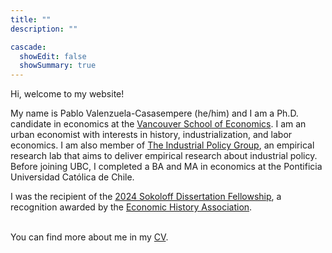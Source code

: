 ```yaml
---
title: ""
description: ""

cascade:
  showEdit: false
  showSummary: true
---
```

Hi, welcome to my website!

My name is Pablo Valenzuela-Casasempere (he/him) and I am a Ph.D. candidate in economics at the [Vancouver School of Economics](https://economics.ubc.ca/). 
I am an urban economist with interests in history, industrialization, and labor economics. 
I am also member of [The Industrial Policy Group](https://www.industrialpolicygroup.com), an empirical research lab that aims to deliver empirical research about industrial policy.
Before joining UBC, I completed a BA and MA in economics at the Pontificia Universidad Católica de Chile. 

I was the recipient of the [2024 Sokoloff Dissertation Fellowship](https://eh.net/grants-fellowships/), a recognition awarded by the [Economic History Association](https://eh.net).

<br /> You can find more about me in my [CV](files/cv_pablo_march24.pdf).







